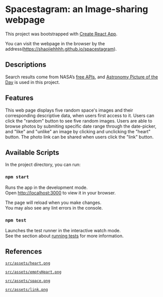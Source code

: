 # Spacestagram: an Image-sharing webpage

This project was bootstrapped with [Create React App](https://github.com/facebook/create-react-app).

You can visit the webpage in the browser by the address(https://shaojiehhhh.github.io/spacestagram).

## Descriptions
Search results come from NASA’s [free APIs](https://api.nasa.gov), and [Astronomy Picture of the Day](https://api.nasa.gov#apod) is used in this project.

## Features
This web page displays five random space's images and their corresponding descriptive data, when users first access to it. Users can click the "random" button to see five random images.
Users are able to browse photos by submiting specific date range through the date-picker, and "like" and "unlike" an image by clicking and unclicking the "heart" button. The photo link can be shared when users click the "link" button.

## Available Scripts

In the project directory, you can run:

### `npm start`

Runs the app in the development mode.\
Open [http://localhost:3000](http://localhost:3000) to view it in your browser.

The page will reload when you make changes.\
You may also see any lint errors in the console.

### `npm test`

Launches the test runner in the interactive watch mode.\
See the section about [running tests](https://facebook.github.io/create-react-app/docs/running-tests) for more information.


## References
[`src/assets/heart.png`](https://www.freeiconspng.com/img/38780)

[`src/assets/emptyHeart.png`](https://www.pngitem.com/middle/hwibhih_empty-heart-heart-line-icon-png-transparent-png/)

[`src/assets/space.png`](http://clipart-library.com/clipart/space-png-clipart.htm)

[`src/assets/link.png`](https://www.onlinewebfonts.com/icon/211187)


